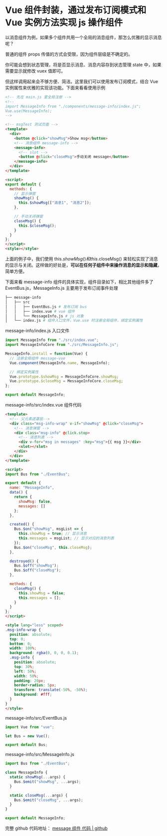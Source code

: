 # Vue 组件封装，通过发布订阅模式和 Vue 实例方法实现 js 操作组件
以消息组件为例，如果多个组件共用一个全局的消息组件，那怎么优雅的显示消息呢？

普通的组件 props 传值的方式会受限，因为组件层级是不确定的。

你可能会想到状态管理，将是否显示消息、消息内容存到状态管理 state 中，如果需要显示就修改 vuex 值即可。

但这样调用起来会不够方便、简洁。这里我们可以使用发布订阅模式，结合 Vue 实例属性来优雅的实现该功能。下面来看看使用示例

```html
<!-- 先在 main.js 里全局注册 -->
<!-- 
import MessageInfo from "./components/message-info/index.js";
Vue.use(MessageInfo);
-->

<!-- msgTest 测试页面 -->
<template>
  <div>
    <button @click="showMsg">Show msg</button>
    <!-- 消息组件 message-info -->
    <message-info>
      <!-- slot -->
      <button @click="closeMsg">手动关闭 message</button>
    </message-info>
  </div>
</template>

<script>
export default {
  methods: {
    // 显示弹窗
    showMsg() {
      this.$showMsg(["消息1", "消息2"]);
    },

    // 手动关闭弹窗
    closeMsg() {
      this.$closeMsg();
    }
  }
};
</script>
<style></style>
```
上面的例子中，我们使用 this.$showMsg() 和 this.$closeMsg() 来轻松实现了消息的显示与关闭。这样做的好处是，**可以在任何子组件中来操作消息的显示和隐藏**，简单方便。

下面来看 message-info 组件的具体实现，组件目录如下，相比其他组件多了 EventBus.js，MessageInfo.js 主要用于发布订阅事件处理
```bash
├── message-info
│   ├── src 
│   │   ├── EventBus.js # 发布订阅 bus
│   │   ├── index.vue # vue 组件
│   │   └── MessageInfo.js # js 对象
│   └── index.js # 组件入口文件，Vue.use 时注册全局组件，绑定实例属性
```

message-info/index.js 入口文件

```js
import MessageInfo from "./src/index.vue";
import MessageInfoCore from "./src/MessageInfo.js";

MessageInfo.install = function(Vue) {
  // 注册全局组件 message-vue
  Vue.component(MessageInfo.name, MessageInfo);

  // 绑定实例属性
  Vue.prototype.$showMsg = MessageInfoCore.showMsg;
  Vue.prototype.$closeMsg = MessageInfoCore.closeMsg;
};

export default MessageInfo;
```
message-info/src/index.vue 组件代码
```html
<template>
  <!-- 父元素遮罩层-->
  <div class="msg-info-wrap" v-if="showMsg" @click="closeMsg">
    <!-- 消息弹窗 -->
    <div class="msg-info" @click.stop>
      <!-- 消息列表 -->
      <div v-for="msg in messages" :key="msg">{{ msg }}</div>
      <slot></slot>
    </div>
  </div>
</template>

<script>
import Bus from "./EventBus";

export default {
  name: "MessageInfo",
  data() {
    return {
      showMsg: false,
      messages: []
    };
  },

  created() {
    Bus.$on("showMsg", msgList => {
      this.showMsg = true; // 显示消息
      this.messages = msgList; // 显示对应的消息列表
    });
    Bus.$on("closeMsg", this.closeMsg);
  },

  destroyed() {
    Bus.$off("showMsg");
    Bus.$off("closeMsg");
  },

  methods: {
    closeMsg() {
      this.showMsg = false;
      this.messages = [];
    }
  }
};
</script>

<style lang="less" scoped>
.msg-info-wrap {
  position: absolute;
  top: 0;
  bottom: 0;
  width: 100%;
  background: rgba(0, 0, 0, 0.1);
  .msg-info {
    position: absolute;
    top: 30%;
    left: 50%;
    width: 50%;
    padding: 20px;
    border-radius: 5px;
    transform: translate(-50%, -50%);
    background: #fff;
  }
}
</style>
```
message-info/src/EventBus.js
```js
import Vue from "vue";

let Bus = new Vue();

export default Bus;
```
message-info/src/MessageInfo.js
```js
import Bus from "./EventBus";

class MessageInfo {
  static showMsg(...args) {
    Bus.$emit("showMsg", ...args);
  }

  static closeMsg(...args) {
    Bus.$emit("closeMsg", ...args);
  }
}

export default MessageInfo;
```

完整 github 代码地址： [message 组件 代码 | github](https://github.com/zuoxiaobai/fedemo/tree/master/src/vuecli-demo/src/components/message-info)